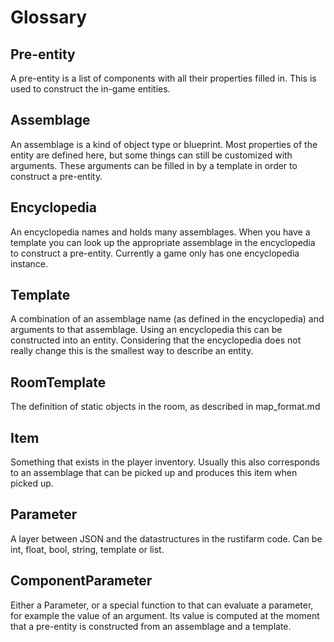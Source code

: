 # Glossary


## Pre-entity

A pre-entity is a list of components with all their properties filled in.
This is used to construct the in-game entities.

## Assemblage

An assemblage is a kind of object type or blueprint.
Most properties of the entity are defined here, but some things can still be customized with arguments.
These arguments can be filled in by a template in order to construct a pre-entity.

## Encyclopedia

An encyclopedia names and holds many assemblages.
When you have a template you can look up the appropriate assemblage in the encyclopedia to construct a pre-entity.
Currently a game only has one encyclopedia instance.

## Template

A combination of an assemblage name (as defined in the encyclopedia) and arguments to that assemblage.
Using an encyclopedia this can be constructed into an entity.
Considering that the encyclopedia does not really change this is the smallest way to describe an entity.

## RoomTemplate

The definition of static objects in the room, as described in map_format.md

## Item

Something that exists in the player inventory. Usually this also corresponds to an assemblage that can be picked up and produces this item when picked up.

## Parameter

A layer between JSON and the datastructures in the rustifarm code. Can be int, float, bool, string, template or list.

## ComponentParameter

Either a Parameter, or a special function to that can evaluate a parameter, for example the value of an argument.
Its value is computed at the moment that a pre-entity is constructed from an assemblage and a template.
